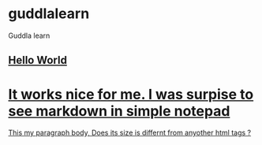 # guddlalearn
Guddla learn
<u><h2> Hello World</h2>
<h1> It works nice for me. I was surpise to see markdown in simple notepad </h1>
<body>This my paragraph body, Does its size is differnt from anyother html tags ?</body></u>
